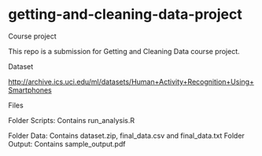 # getting-and-cleaning-data-project

Course project

This repo is a submission for Getting and Cleaning Data course project.

Dataset

http://archive.ics.uci.edu/ml/datasets/Human+Activity+Recognition+Using+Smartphones

Files

  Folder Scripts: Contains run_analysis.R
  
  Folder Data: Contains dataset.zip, final_data.csv and                             final_data.txt
  Folder Output: Contains sample_output.pdf
